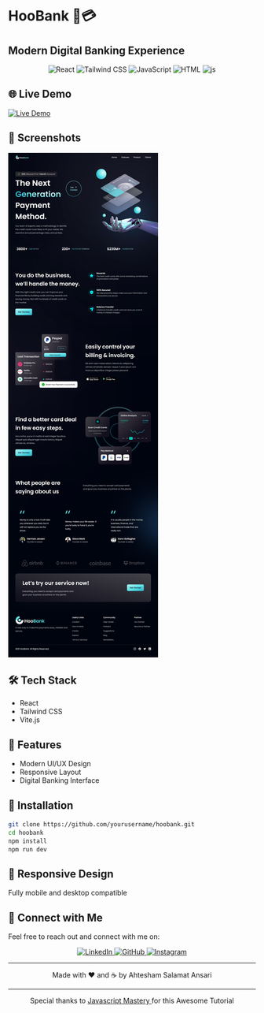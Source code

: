# HooBank 🏦💳

<div align="center" 

  <img src="./src/assets/readme/Hoobankreadme.png" alt="logo"/>

</div>

## Modern Digital Banking Experience

<div align="center">
  <img src="https://skillicons.dev/icons?i=react" alt="React" title="React" />
  <img src="https://skillicons.dev/icons?i=tailwind" alt="Tailwind CSS" title="Tailwind CSS" />
  <img src="https://skillicons.dev/icons?i=vite" alt="JavaScript" title="vite" />
  <img src="https://skillicons.dev/icons?i=html" alt="HTML" title="HTML" />
  <img src="https://skillicons.dev/icons?i=js" alt="js" title="js" />
</div>

## 🌐 Live Demo

[![Live Demo](https://img.shields.io/badge/Live%20Demo-Click%20Here-brightgreen)](https://hoo-bank-js.netlify.app/)

## 📸 Screenshots

![Project Screenshot](./src/assets/readme/screenshot.png)

## 🛠 Tech Stack

- React
- Tailwind CSS
- Vite.js

## 🌟 Features

- Modern UI/UX Design
- Responsive Layout
- Digital Banking Interface

## 🔧 Installation

```bash
git clone https://github.com/yourusername/hoobank.git
cd hoobank
npm install
npm run dev
```

## 📱 Responsive Design

Fully mobile and desktop compatible

## 🤝 Connect with Me

Feel free to reach out and connect with me on:

<div align="center">
  <a href="https://www.linkedin.com/in/ahteshamsalamatansari" target="_blank">
    <img src="https://skillicons.dev/icons?i=linkedin" alt="LinkedIn" />
  </a>
  <a href="https://github.com/ahteshamsalamatansari" target="_blank">
    <img src="https://skillicons.dev/icons?i=github" alt="GitHub" />
  </a>
  <a href="https://www.instagram.com/ahteshamsalamat" target="_blank">
    <img src="https://skillicons.dev/icons?i=instagram" alt="Instagram" />
  </a>
</div>

---

<div align="center">
  Made with ❤️ and ☕ by Ahtesham Salamat Ansari
</div>

---

<div align="center">
  Special thanks to <a href="https://github.com/JavaScript-Mastery-Pro" target="_blank">
    <span> Javascript Mastery </span>
  </a>
  for this Awesome Tutorial
</div>
